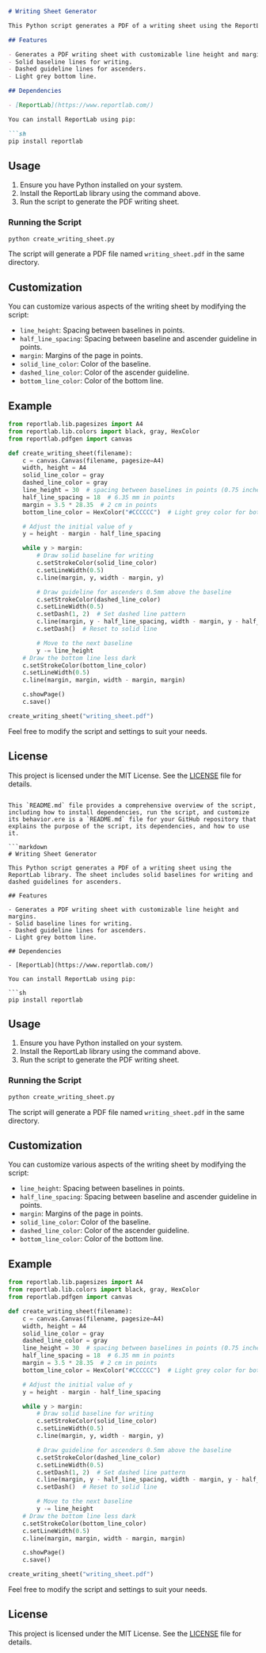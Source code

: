 
```markdown
# Writing Sheet Generator

This Python script generates a PDF of a writing sheet using the ReportLab library. The sheet includes solid baselines for writing and dashed guidelines for ascenders.

## Features

- Generates a PDF writing sheet with customizable line height and margins.
- Solid baseline lines for writing.
- Dashed guideline lines for ascenders.
- Light grey bottom line.

## Dependencies

- [ReportLab](https://www.reportlab.com/)

You can install ReportLab using pip:

```sh
pip install reportlab
```

## Usage

1. Ensure you have Python installed on your system.
2. Install the ReportLab library using the command above.
3. Run the script to generate the PDF writing sheet.

### Running the Script

```sh
python create_writing_sheet.py
```

The script will generate a PDF file named `writing_sheet.pdf` in the same directory.

## Customization

You can customize various aspects of the writing sheet by modifying the script:

- `line_height`: Spacing between baselines in points.
- `half_line_spacing`: Spacing between baseline and ascender guideline in points.
- `margin`: Margins of the page in points.
- `solid_line_color`: Color of the baseline.
- `dashed_line_color`: Color of the ascender guideline.
- `bottom_line_color`: Color of the bottom line.

## Example

```python
from reportlab.lib.pagesizes import A4
from reportlab.lib.colors import black, gray, HexColor
from reportlab.pdfgen import canvas

def create_writing_sheet(filename):
    c = canvas.Canvas(filename, pagesize=A4)
    width, height = A4
    solid_line_color = gray
    dashed_line_color = gray
    line_height = 30  # spacing between baselines in points (0.75 inches * 72 points/inch)
    half_line_spacing = 18  # 6.35 mm in points
    margin = 3.5 * 28.35  # 2 cm in points
    bottom_line_color = HexColor("#CCCCCC")  # Light grey color for bottom line

    # Adjust the initial value of y
    y = height - margin - half_line_spacing

    while y > margin:
        # Draw solid baseline for writing
        c.setStrokeColor(solid_line_color)
        c.setLineWidth(0.5)
        c.line(margin, y, width - margin, y)

        # Draw guideline for ascenders 0.5mm above the baseline
        c.setStrokeColor(dashed_line_color)
        c.setLineWidth(0.5)
        c.setDash(1, 2)  # Set dashed line pattern
        c.line(margin, y - half_line_spacing, width - margin, y - half_line_spacing)
        c.setDash()  # Reset to solid line

        # Move to the next baseline
        y -= line_height
    # Draw the bottom line less dark
    c.setStrokeColor(bottom_line_color)
    c.setLineWidth(0.5)
    c.line(margin, margin, width - margin, margin)

    c.showPage()
    c.save()

create_writing_sheet("writing_sheet.pdf")
```

Feel free to modify the script and settings to suit your needs.

## License

This project is licensed under the MIT License. See the [LICENSE](LICENSE) file for details.
```

This `README.md` file provides a comprehensive overview of the script, including how to install dependencies, run the script, and customize its behavior.ere is a `README.md` file for your GitHub repository that explains the purpose of the script, its dependencies, and how to use it.

```markdown
# Writing Sheet Generator

This Python script generates a PDF of a writing sheet using the ReportLab library. The sheet includes solid baselines for writing and dashed guidelines for ascenders.

## Features

- Generates a PDF writing sheet with customizable line height and margins.
- Solid baseline lines for writing.
- Dashed guideline lines for ascenders.
- Light grey bottom line.

## Dependencies

- [ReportLab](https://www.reportlab.com/)

You can install ReportLab using pip:

```sh
pip install reportlab
```

## Usage

1. Ensure you have Python installed on your system.
2. Install the ReportLab library using the command above.
3. Run the script to generate the PDF writing sheet.

### Running the Script

```sh
python create_writing_sheet.py
```

The script will generate a PDF file named `writing_sheet.pdf` in the same directory.

## Customization

You can customize various aspects of the writing sheet by modifying the script:

- `line_height`: Spacing between baselines in points.
- `half_line_spacing`: Spacing between baseline and ascender guideline in points.
- `margin`: Margins of the page in points.
- `solid_line_color`: Color of the baseline.
- `dashed_line_color`: Color of the ascender guideline.
- `bottom_line_color`: Color of the bottom line.

## Example

```python
from reportlab.lib.pagesizes import A4
from reportlab.lib.colors import black, gray, HexColor
from reportlab.pdfgen import canvas

def create_writing_sheet(filename):
    c = canvas.Canvas(filename, pagesize=A4)
    width, height = A4
    solid_line_color = gray
    dashed_line_color = gray
    line_height = 30  # spacing between baselines in points (0.75 inches * 72 points/inch)
    half_line_spacing = 18  # 6.35 mm in points
    margin = 3.5 * 28.35  # 2 cm in points
    bottom_line_color = HexColor("#CCCCCC")  # Light grey color for bottom line

    # Adjust the initial value of y
    y = height - margin - half_line_spacing

    while y > margin:
        # Draw solid baseline for writing
        c.setStrokeColor(solid_line_color)
        c.setLineWidth(0.5)
        c.line(margin, y, width - margin, y)

        # Draw guideline for ascenders 0.5mm above the baseline
        c.setStrokeColor(dashed_line_color)
        c.setLineWidth(0.5)
        c.setDash(1, 2)  # Set dashed line pattern
        c.line(margin, y - half_line_spacing, width - margin, y - half_line_spacing)
        c.setDash()  # Reset to solid line

        # Move to the next baseline
        y -= line_height
    # Draw the bottom line less dark
    c.setStrokeColor(bottom_line_color)
    c.setLineWidth(0.5)
    c.line(margin, margin, width - margin, margin)

    c.showPage()
    c.save()

create_writing_sheet("writing_sheet.pdf")
```

Feel free to modify the script and settings to suit your needs.

## License

This project is licensed under the MIT License. See the [LICENSE](LICENSE) file for details.

